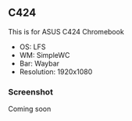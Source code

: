 
## C424 

This is for ASUS C424 Chromebook 

 - OS: LFS 
 - WM: SimpleWC
 - Bar: Waybar
 - Resolution: 1920x1080

### Screenshot

Coming soon
